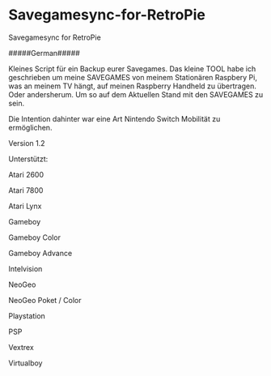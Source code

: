 # Savegamesync-for-RetroPie
Savegamesync for RetroPie

#####German#####

Kleines Script für ein Backup eurer Savegames.
Das kleine TOOL habe ich geschrieben um meine SAVEGAMES von meinem Stationären Raspbery Pi, was an meinem TV hängt, auf meinen Raspberry Handheld zu übertragen. Oder andersherum. Um so auf dem Aktuellen Stand mit den SAVEGAMES zu sein.

Die Intention dahinter war eine Art Nintendo Switch Mobilität zu ermöglichen.

Version 1.2

Unterstützt:

Atari 2600

Atari 7800

Atari Lynx

Gameboy

Gameboy Color

Gameboy Advance

Intelvision

NeoGeo

NeoGeo Poket / Color

Playstation

PSP

Vextrex

Virtualboy

